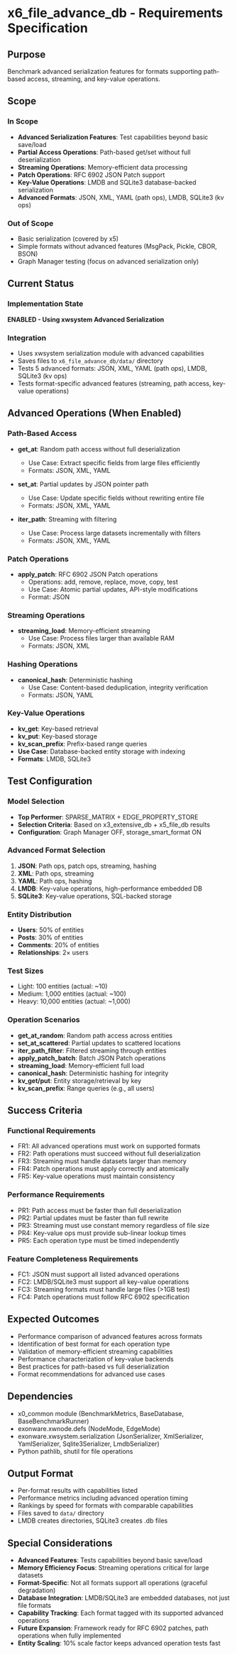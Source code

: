 # x6_file_advance_db - Requirements Specification

## Purpose
Benchmark advanced serialization features for formats supporting path-based access, streaming, and key-value operations.

## Scope

### In Scope
- **Advanced Serialization Features**: Test capabilities beyond basic save/load
- **Partial Access Operations**: Path-based get/set without full deserialization
- **Streaming Operations**: Memory-efficient data processing
- **Patch Operations**: RFC 6902 JSON Patch support
- **Key-Value Operations**: LMDB and SQLite3 database-backed serialization
- **Advanced Formats**: JSON, XML, YAML (path ops), LMDB, SQLite3 (kv ops)

### Out of Scope
- Basic serialization (covered by x5)
- Simple formats without advanced features (MsgPack, Pickle, CBOR, BSON)
- Graph Manager testing (focus on advanced serialization only)

## Current Status

### Implementation State
**ENABLED - Using xwsystem Advanced Serialization**

### Integration
- Uses xwsystem serialization module with advanced capabilities
- Saves files to `x6_file_advance_db/data/` directory
- Tests 5 advanced formats: JSON, XML, YAML (path ops), LMDB, SQLite3 (kv ops)
- Tests format-specific advanced features (streaming, path access, key-value operations)

## Advanced Operations (When Enabled)

### Path-Based Access
- **get_at**: Random path access without full deserialization
  - Use Case: Extract specific fields from large files efficiently
  - Formats: JSON, XML, YAML
  
- **set_at**: Partial updates by JSON pointer path
  - Use Case: Update specific fields without rewriting entire file
  - Formats: JSON, XML, YAML

- **iter_path**: Streaming with filtering
  - Use Case: Process large datasets incrementally with filters
  - Formats: JSON, XML, YAML

### Patch Operations
- **apply_patch**: RFC 6902 JSON Patch operations
  - Operations: add, remove, replace, move, copy, test
  - Use Case: Atomic partial updates, API-style modifications
  - Format: JSON

### Streaming Operations
- **streaming_load**: Memory-efficient streaming
  - Use Case: Process files larger than available RAM
  - Formats: JSON, XML

### Hashing Operations
- **canonical_hash**: Deterministic hashing
  - Use Case: Content-based deduplication, integrity verification
  - Formats: JSON, YAML

### Key-Value Operations
- **kv_get**: Key-based retrieval
- **kv_put**: Key-based storage
- **kv_scan_prefix**: Prefix-based range queries
- **Use Case**: Database-backed entity storage with indexing
- **Formats**: LMDB, SQLite3

## Test Configuration

### Model Selection
- **Top Performer**: SPARSE_MATRIX + EDGE_PROPERTY_STORE
- **Selection Criteria**: Based on x3_extensive_db + x5_file_db results
- **Configuration**: Graph Manager OFF, storage_smart_format ON

### Advanced Format Selection
1. **JSON**: Path ops, patch ops, streaming, hashing
2. **XML**: Path ops, streaming
3. **YAML**: Path ops, hashing
4. **LMDB**: Key-value operations, high-performance embedded DB
5. **SQLite3**: Key-value operations, SQL-backed storage

### Entity Distribution
- **Users**: 50% of entities
- **Posts**: 30% of entities
- **Comments**: 20% of entities
- **Relationships**: 2× users

### Test Sizes
- Light: 100 entities (actual: ~10)
- Medium: 1,000 entities (actual: ~100)
- Heavy: 10,000 entities (actual: ~1,000)

### Operation Scenarios
- **get_at_random**: Random path access across entities
- **set_at_scattered**: Partial updates to scattered locations
- **iter_path_filter**: Filtered streaming through entities
- **apply_patch_batch**: Batch JSON Patch operations
- **streaming_load**: Memory-efficient full load
- **canonical_hash**: Deterministic hashing for integrity
- **kv_get/put**: Entity storage/retrieval by key
- **kv_scan_prefix**: Range queries (e.g., all users)

## Success Criteria

### Functional Requirements
- FR1: All advanced operations must work on supported formats
- FR2: Path operations must succeed without full deserialization
- FR3: Streaming must handle datasets larger than memory
- FR4: Patch operations must apply correctly and atomically
- FR5: Key-value operations must maintain consistency

### Performance Requirements
- PR1: Path access must be faster than full deserialization
- PR2: Partial updates must be faster than full rewrite
- PR3: Streaming must use constant memory regardless of file size
- PR4: Key-value ops must provide sub-linear lookup times
- PR5: Each operation type must be timed independently

### Feature Completeness Requirements
- FC1: JSON must support all listed advanced operations
- FC2: LMDB/SQLite3 must support all key-value operations
- FC3: Streaming formats must handle large files (>1GB test)
- FC4: Patch operations must follow RFC 6902 specification

## Expected Outcomes
- Performance comparison of advanced features across formats
- Identification of best format for each operation type
- Validation of memory-efficient streaming capabilities
- Performance characterization of key-value backends
- Best practices for path-based vs full deserialization
- Format recommendations for advanced use cases

## Dependencies
- x0_common module (BenchmarkMetrics, BaseDatabase, BaseBenchmarkRunner)
- exonware.xwnode.defs (NodeMode, EdgeMode)
- exonware.xwsystem.serialization (JsonSerializer, XmlSerializer, YamlSerializer, Sqlite3Serializer, LmdbSerializer)
- Python pathlib, shutil for file operations

## Output Format
- Per-format results with capabilities listed
- Performance metrics including advanced operation timing
- Rankings by speed for formats with comparable capabilities
- Files saved to `data/` directory
- LMDB creates directories, SQLite3 creates .db files

## Special Considerations
- **Advanced Features**: Tests capabilities beyond basic save/load
- **Memory Efficiency Focus**: Streaming operations critical for large datasets
- **Format-Specific**: Not all formats support all operations (graceful degradation)
- **Database Integration**: LMDB/SQLite3 are embedded databases, not just file formats
- **Capability Tracking**: Each format tagged with its supported advanced operations
- **Future Expansion**: Framework ready for RFC 6902 patches, path operations when fully implemented
- **Entity Scaling**: 10% scale factor keeps advanced operation tests fast

